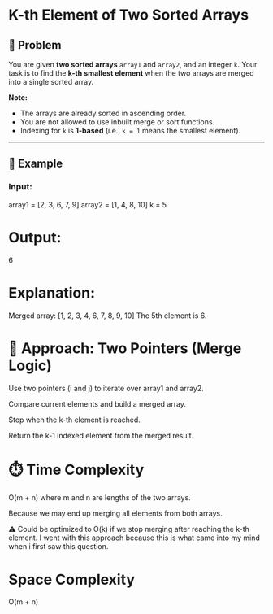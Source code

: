 # K-th Element of Two Sorted Arrays

## 🚀 Problem # 
You are given **two sorted arrays** `array1` and `array2`, and an integer `k`. Your task is to find the **k-th smallest element** when the two arrays are merged into a single sorted array.

**Note:**  
- The arrays are already sorted in ascending order.  
- You are not allowed to use inbuilt merge or sort functions.  
- Indexing for `k` is **1-based** (i.e., `k = 1` means the smallest element).

---

## 📘 Example

### Input:

array1 = [2, 3, 6, 7, 9]
array2 = [1, 4, 8, 10]
k = 5

# Output:
6

# Explanation:

Merged array: [1, 2, 3, 4, 6, 7, 8, 9, 10]
The 5th element is 6.

# 🧠 Approach: Two Pointers (Merge Logic)

Use two pointers (i and j) to iterate over array1 and array2.

Compare current elements and build a merged array.

Stop when the k-th element is reached.

Return the k-1 indexed element from the merged result.

# ⏱️ Time Complexity

O(m + n) where m and n are lengths of the two arrays.

Because we may end up merging all elements from both arrays.

⚠️ Could be optimized to O(k) if we stop merging after reaching the k-th element. I went with this approach because this is what came into my mind when i first saw this question.

# Space Complexity
O(m + n)


